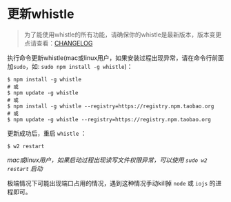 # 更新whistle
> 为了能使用whistle的所有功能，请确保你的whistle是最新版本，版本变更点请查看：[CHANGELOG](https://github.com/avwo/whistle/blob/master/CHANGELOG.md#-)

执行命令更新whistle(mac或linux用户，如果安装过程出现异常，请在命令行前面加`sudo`，如: `sudo npm install -g whistle`)：
	
	$ npm install -g whistle 
	# 或
	$ npm update -g whistle
	# 或
	$ npm install -g whistle --registry=https://registry.npm.taobao.org
	# 或
	$ npm update -g whistle --registry=https://registry.npm.taobao.org
	
	
更新成功后，重启 `whistle` ：

	$ w2 restart
	
*mac或linux用户，如果启动过程出现读写文件权限异常，可以使用 `sudo w2 restart` 启动*

极端情况下可能出现端口占用的情况，遇到这种情况手动kill掉 `node` 或 `iojs` 的进程即可。